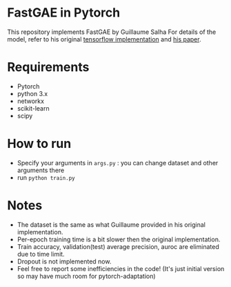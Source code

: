 # FastGAE in Pytorch
This repository implements FastGAE by Guillaume Salha For details of the model, refer to his original [tensorflow implementation](https://github.com/deezer/fastgae) and [his paper](https://arxiv.org/abs/2002.01910).

# Requirements

* Pytorch 
* python 3.x
* networkx
* scikit-learn
* scipy

# How to run
* Specify your arguments in `args.py` : you can change dataset and other arguments there
* run `python train.py`

# Notes

* The dataset is the same as what Guillaume provided in his original implementation.
* Per-epoch training time is a bit slower then the original implementation.
* Train accuracy, validation(test) average precision, auroc are eliminated due to time limit.
* Dropout is not implemented now.
* Feel free to report some inefficiencies in the code! (It's just initial version so may have much room for pytorch-adaptation)
